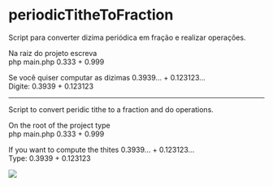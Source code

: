 # periodicTitheToFraction
Script para converter dizima periódica em fração e realizar operações.

Na raiz do projeto escreva 
<br>php main.php 0.333 + 0.999

Se você quiser computar as dizimas 0.3939... + 0.123123... 
<br>Digite: 0.3939 + 0.123123

<hr>

Script to convert peridic tithe to a fraction and do operations.

On the root of the project type 
<br>php main.php 0.333 + 0.999

If you want to compute the thites 0.3939... + 0.123123...
<br>Type: 0.3939 + 0.123123

<img src="example.html" />
